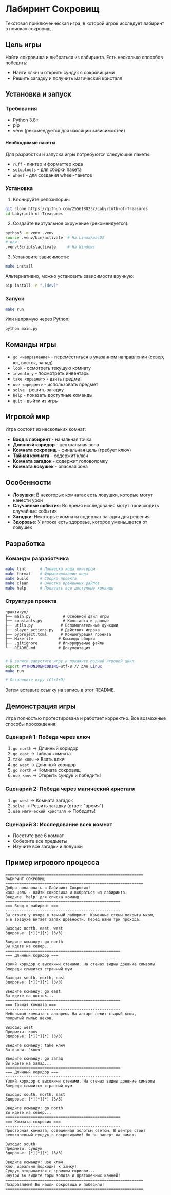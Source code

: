 # Лабиринт Сокровищ

Текстовая приключенческая игра, в которой игрок исследует лабиринт в поисках сокровищ.

## Цель игры

Найти сокровища и выбраться из лабиринта. Есть несколько способов победить:
- Найти ключ и открыть сундук с сокровищами
- Решить загадку и получить магический кристалл

## Установка и запуск

### Требования
- Python 3.8+
- pip
- venv (рекомендуется для изоляции зависимостей)

#### Необходимые пакеты
Для разработки и запуска игры потребуются следующие пакеты:
- `ruff` - линтер и форматтер кода
- `setuptools` - для сборки пакета
- `wheel` - для создания wheel-пакетов

### Установка

1. Клонируйте репозиторий:
```bash
git clone https://github.com/2556180237/Labyrinth-of-Treasures
cd Labyrinth-of-Treasures
```

2. Создайте виртуальное окружение (рекомендуется):
```bash
python3 -m venv .venv
source .venv/bin/activate  # На Linux/macOS
# или
.venv\Scripts\activate     # На Windows
```

3. Установите зависимости:
```bash
make install
```

Альтернативно, можно установить зависимости вручную:
```bash
pip install -e ".[dev]"
```

### Запуск

```bash
make run
```

Или напрямую через Python:
```bash
python main.py
```

## Команды игры

- `go <направление>` - переместиться в указанном направлении (север, юг, восток, запад)
- `look` - осмотреть текущую комнату
- `inventory` - посмотреть инвентарь
- `take <предмет>` - взять предмет
- `use <предмет>` - использовать предмет
- `solve` - решить загадку
- `help` - показать доступные команды
- `quit` - выйти из игры

## Игровой мир

Игра состоит из нескольких комнат:
- **Вход в лабиринт** - начальная точка
- **Длинный коридор** - центральная зона
- **Комната сокровищ** - финальная цель (требует ключ)
- **Тайная комната** - содержит ключ
- **Комната загадок** - содержит головоломку
- **Комната ловушек** - опасная зона

## Особенности

- **Ловушки**: В некоторых комнатах есть ловушки, которые могут нанести урон
- **Случайные события**: Во время исследования могут происходить случайные события
- **Загадки**: Некоторые комнаты содержат загадки для решения
- **Здоровье**: У игрока есть здоровье, которое уменьшается от ловушек

## Разработка

### Команды разработчика

```bash
make lint      # Проверка кода линтером
make format    # Форматирование кода
make build     # Сборка проекта
make clean     # Очистка временных файлов
make help      # Показать все доступные команды
```

### Структура проекта

```
практикум/
├── main.py              # Основной файл игры
├── constants.py         # Константы и данные
├── utils.py            # Вспомогательные функции
├── player_actions.py   # Действия игрока
├── pyproject.toml      # Конфигурация проекта
├── Makefile           # Команды сборки
├── .gitignore         # Игнорируемые файлы
└── README.md          # Документация
```

```bash

# В записи запустите игру и покажите полный игровой цикл
export PYTHONIOENCODING=utf-8 // для Linux
make run

# Остановите игру (Ctrl+D)
```

Затем вставьте ссылку на запись в этот README.

## Демонстрация игры

Игра полностью протестирована и работает корректно. Все возможные способы прохождения:

### Сценарий 1: Победа через ключ
1. `go north` → Длинный коридор
2. `go east` → Тайная комната  
3. `take ключ` → Взять ключ
4. `go west` → Длинный коридор
5. `go north` → Комната сокровищ
6. `use ключ` → Открыть сундук и победить!

### Сценарий 2: Победа через магический кристалл
1. `go west` → Комната загадок
2. `solve` → Решить загадку (ответ: "время")
3. `use магический кристалл` → Победить!

### Сценарий 3: Исследование всех комнат
- Посетите все 6 комнат
- Соберите все предметы
- Изучите все загадки и ловушки

## Пример игрового процесса

```
============================================================
ЛАБИРИНТ СОКРОВИЩ
============================================================
Добро пожаловать в Лабиринт Сокровищ!
Ваша цель - найти сокровища и выбраться из лабиринта.
Введите 'help' для списка команд.
==================================================
=== Вход в лабиринт ===
--------------------------------------------------
Вы стоите у входа в темный лабиринт. Каменные стены покрыты мхом, 
а в воздухе витает запах древности. Перед вами три прохода.

Выходы: north, east, west
Здоровье: [*][*][*] (3/3)

Введите команду: go north
Вы идете на север...
==================================================
=== Длинный коридор ===
--------------------------------------------------
Узкий коридор с высокими стенами. На стенах видны древние символы. 
Впереди слышится странный шум.

Выходы: south, north, east
Здоровье: [*][*][*] (3/3)

Введите команду: go east
Вы идете на восток...
==================================================
=== Тайная комната ===
--------------------------------------------------
Небольшая комната с алтарем. На алтаре лежит старый ключ, 
покрытый пылью веков.

Выходы: west
Предметы: ключ
Здоровье: [*][*][*] (3/3)

Введите команду: take ключ
Вы взяли: 'ключ'

Введите команду: go запад
Вы идете на запад...
==================================================
=== Длинный коридор ===
--------------------------------------------------
Узкий коридор с высокими стенами. На стенах видны древние символы. 
Впереди слышится странный шум.

Выходы: south, north, east
Здоровье: [*][*][*] (3/3)

Введите команду: go north
Вы идете на север...
==================================================
=== Комната сокровищ ===
--------------------------------------------------
Просторная комната, освещенная золотым светом. В центре стоит 
великолепный сундук с сокровищами! Но он заперт на замок.

Выходы: south
Предметы: сундук
Здоровье: [*][*][*] (3/3)

Введите команду: use ключ
Ключ идеально подходит к замку!
Сундук открывается с громким скрипом...
Внутри вы видите горы золота и драгоценных камней!
============================================================
Поздравляем! Вы нашли сокровища и победили!
============================================================
```



